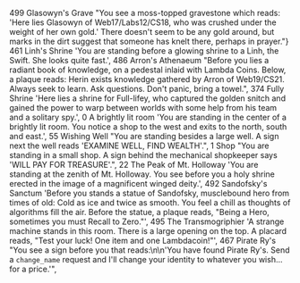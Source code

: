 499            Glasowyn's Grave "You see a moss-topped gravestone which reads: 'Here lies Glasowyn of Web17/Labs12/CS18, who was crushed under the weight of her own gold.' There doesn't seem to be any gold around, but marks in the dirt suggest that someone has knelt there, perhaps in prayer."}
461               Linh's Shrine 'You are standing before a glowing shrine to a Linh, the Swift. She looks quite fast.',
486           Arron's Athenaeum "Before you lies a radiant book of knowledge, on a pedestal inlaid with Lambda Coins. Below, a plaque reads:  Herin exists knowledge gathered by Arron of Web19/CS21. Always seek to learn. Ask questions. Don't panic, bring a towel.",
374                Fully Shrine 'Here lies a shrine for Full-lifey, who captured the golden snitch and gained the power to warp between worlds with some help from his team and a solitary spy.',
0           A brightly lit room 'You are standing in the center of a brightly lit room. You notice a shop to the west and exits to the north, south and east.',
55                 Wishing Well "You are standing besides a large well. A sign next the well reads 'EXAMINE WELL, FIND WEALTH'.",
1                          Shop  "You are standing in a small shop. A sign behind the mechanical shopkeeper says 'WILL PAY FOR TREASURE'.",
22     The Peak of Mt. Holloway 'You are standing at the zenith of Mt. Holloway. You see before you a holy shrine erected in the image of a magnificent winged deity.',
492         Sandofsky's Sanctum 'Before you stands a statue of Sandofsky, musclebound hero from times of old: Cold as ice and twice as smooth. You feel a chill as thoughts of algorithms fill the air. Before the statue, a plaque reads, "Being a Hero, sometimes you must Recall to Zero."',
495         The Transmogriphier 'A strange machine stands in this room.  There is a large opening on the top.  A placard reads, "Test your luck!  One item and one Lambdacoin!"',
467                 Pirate Ry's "You see a sign before you that reads:\n\n'You have found Pirate Ry's. Send a `change_name` request and I'll change your identity to whatever you wish... for a price.'",
